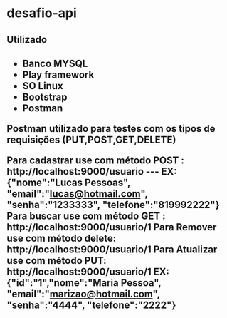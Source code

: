 # desafio-api


<h2>Utilizado<h2>

* Banco MYSQL
* Play framework
* SO Linux
* Bootstrap
* Postman

Postman utilizado para testes com os tipos de requisições (PUT,POST,GET,DELETE)

Para cadastrar use com método POST : http://localhost:9000/usuario  --- EX: {"nome":"Lucas Pessoas", "email":"lucas@hotmail.com", "senha":"1233333", "telefone":"819992222"}
Para buscar use com método GET : http://localhost:9000/usuario/1
Para Remover use com método delete: http://localhost:9000/usuario/1
Para Atualizar use com método PUT: http://localhost:9000/usuario/1    EX: {"id":"1","nome":"Maria Pessoa", "email":"marizao@hotmail.com", "senha":"4444", "telefone":"2222"}





